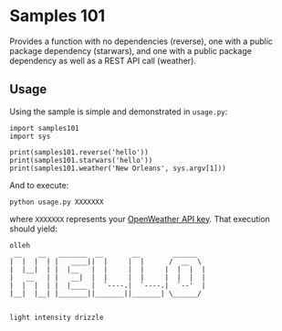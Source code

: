 # Samples 101
Provides a function with no dependencies (reverse), one with a public package dependency (starwars), and one with a public package dependency as well as a REST API call (weather).

## Usage
Using the sample is simple and demonstrated in `usage.py`:
```
import samples101
import sys

print(samples101.reverse('hello'))
print(samples101.starwars('hello'))
print(samples101.weather('New Orleans', sys.argv[1]))
```
And to execute:
```
python usage.py XXXXXXX
```
where `XXXXXXX` represents your [OpenWeather API key](https://openweathermap.org/api).  That execution should yield:
```
olleh
 __    __   _______  __       __        ______   
|  |  |  | |   ____||  |     |  |      /  __  \  
|  |__|  | |  |__   |  |     |  |     |  |  |  |
|   __   | |   __|  |  |     |  |     |  |  |  |
|  |  |  | |  |____ |  `----.|  `----.|  `--'  |
|__|  |__| |_______||_______||_______| \______/  


light intensity drizzle
```
